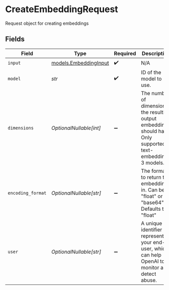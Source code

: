 # CreateEmbeddingRequest

Request object for creating embeddings


## Fields

| Field                                                                                                            | Type                                                                                                             | Required                                                                                                         | Description                                                                                                      |
| ---------------------------------------------------------------------------------------------------------------- | ---------------------------------------------------------------------------------------------------------------- | ---------------------------------------------------------------------------------------------------------------- | ---------------------------------------------------------------------------------------------------------------- |
| `input`                                                                                                          | [models.EmbeddingInput](../models/embeddinginput.md)                                                             | :heavy_check_mark:                                                                                               | N/A                                                                                                              |
| `model`                                                                                                          | *str*                                                                                                            | :heavy_check_mark:                                                                                               | ID of the model to use.                                                                                          |
| `dimensions`                                                                                                     | *OptionalNullable[int]*                                                                                          | :heavy_minus_sign:                                                                                               | The number of dimensions the resulting output embeddings should have.<br/>Only supported in text-embedding-3 models. |
| `encoding_format`                                                                                                | *OptionalNullable[str]*                                                                                          | :heavy_minus_sign:                                                                                               | The format to return the embeddings in. Can be "float" or "base64".<br/>Defaults to "float"                      |
| `user`                                                                                                           | *OptionalNullable[str]*                                                                                          | :heavy_minus_sign:                                                                                               | A unique identifier representing your end-user, which can help OpenAI to monitor and detect abuse.               |